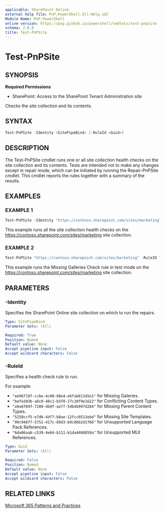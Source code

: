 ```yaml
---
applicable: SharePoint Online
external help file: PnP.PowerShell.dll-Help.xml
Module Name: PnP.PowerShell
online version: https://pnp.github.io/powershell/cmdlets/test-pnpsite
schema: 2.0.0
title: Test-PnPSite
---
```


# Test-PnPSite

## SYNOPSIS

**Required Permissions**

* SharePoint: Access to the SharePoint Tenant Administration site

Checks the site collection and its contents.

## SYNTAX

```powershell
Test-PnPSite -Identity <SitePipeBind> [-RuleId <Guid>]
```

## DESCRIPTION
The Test-PnPSite cmdlet runs one or all site collection health checks on the site collection and its contents. Tests are intended not to make any changes except in repair mode, which can be initiated by running the Repair-PnPSite cmdlet. This cmdlet reports the rules together with a summary of the results.


## EXAMPLES

### EXAMPLE 1
```powershell
Test-PnPSite -Identity "https://contoso.sharepoint.com/sites/marketing"
```

This example runs all the site collection health checks on the https://contoso.sharepoint.com/sites/marketing site collection.

### EXAMPLE 2
```powershell
Test-PnPSite "https://contoso.sharepoint.com/sites/marketing" -RuleID "ee967197-ccbe-4c00-88e4-e6fab81145e1"
```

This example runs the Missing Galleries Check rule in test mode on the https://contoso.sharepoint.com/sites/marketing site collection.

## PARAMETERS

### -Identity
Specifies the SharePoint Online site collection on which to run the repairs.

```yaml
Type: SitePipeBind
Parameter Sets: (All)

Required: True
Position: Named
Default value: None
Accept pipeline input: False
Accept wildcard characters: False
```

### -RuleId
Specifies a health check rule to run.

For example:

* `"ee967197-ccbe-4c00-88e4-e6fab81145e1"` for Missing Galeries.
* `"befe203b-a8c0-48c2-b5f0-27c10f9e1622"` for Conflicting Content Types.
* `"a9a6769f-7289-4b9f-ae7f-5db4b997d284"` for Missing Parent Content Types.
* `"5258ccf5-e7d6-4df7-b8ae-12fcc0513ebd"` for Missing Site Templates.
* `"99c946f7-5751-417c-89d3-b9c8bb2d1f66"` for Unsupported Language Pack References.
* `"6da06aab-c539-4e0d-b111-b1da4408859a"` for Unsupported MUI References.

```yaml
Type: Guid
Parameter Sets: (All)

Required: False
Position: Named
Default value: None
Accept pipeline input: False
Accept wildcard characters: False
```


## RELATED LINKS

[Microsoft 365 Patterns and Practices](https://aka.ms/m365pnp)
